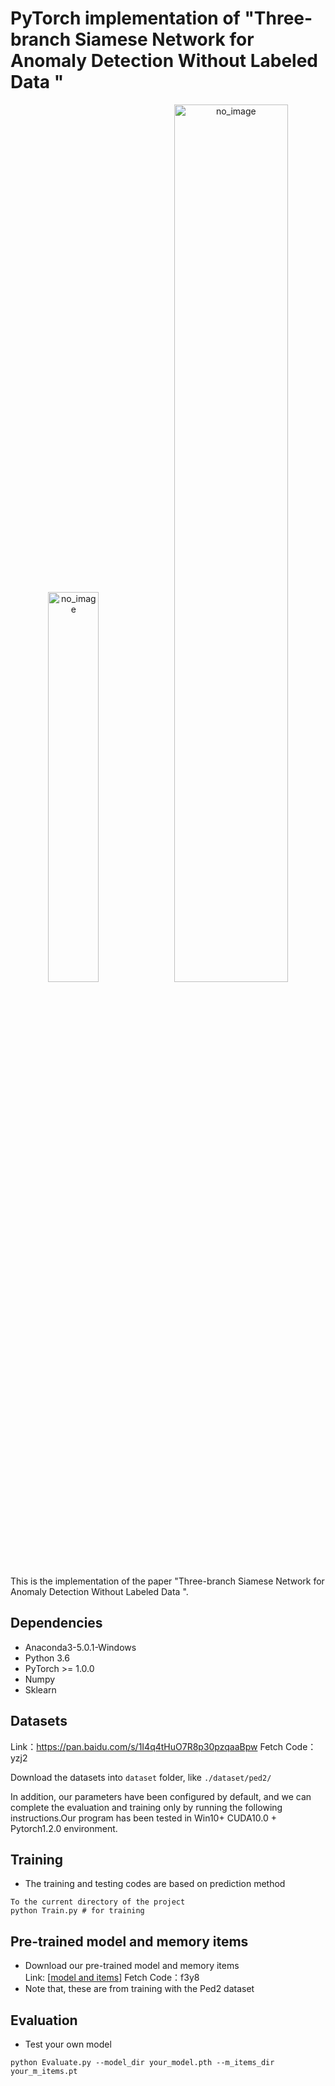 # PyTorch implementation of "Three-branch Siamese Network for Anomaly Detection Without Labeled Data "

<p align="center"><img src="./MNAD_files/overview.png" alt="no_image" width="40%" height="40%" /><img src="./MNAD_files/teaser.png" alt="no_image" width="60%" height="60%" /></p>
This is the implementation of the paper "Three-branch Siamese Network for Anomaly Detection Without Labeled Data ".



## Dependencies
* Anaconda3-5.0.1-Windows
* Python 3.6
* PyTorch >= 1.0.0
* Numpy
* Sklearn

## Datasets
Link：https://pan.baidu.com/s/1I4q4tHuO7R8p30pzqaaBpw 
Fetch Code：yzj2 

Download the datasets into ``dataset`` folder, like ``./dataset/ped2/``

In addition, our parameters have been configured by default, and we can complete the evaluation and training only by running the following instructions.Our program has been tested in Win10+ CUDA10.0 + Pytorch1.2.0 environment.

## Training
* The training and testing codes are based on prediction method
```Windows PowerShell
To the current directory of the project
python Train.py # for training
```


## Pre-trained model and memory items
* Download our pre-trained model and memory items <br>Link: [[model and items](https://pan.baidu.com/s/1YdFmyDAtWuD6_6hjiKXROg)]
Fetch Code：f3y8 
* Note that, these are from training with the Ped2 dataset

## Evaluation
* Test your own model
```Windows PowerShell
python Evaluate.py --model_dir your_model.pth --m_items_dir your_m_items.pt
```


